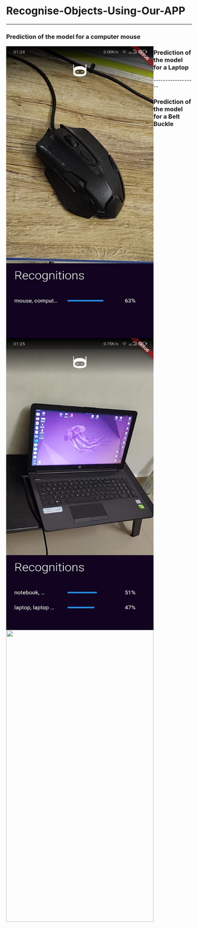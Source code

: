 # Recognise-Objects-Using-Our-APP

------------------
### Prediction of the model for a computer mouse
<img src="https://github.com/MasterKinjalk/Recognise-Objects-Using-Our-APP/blob/master/MousePrediction.jpeg" width="400" height="790" align = "left">

### Prediction of the model for a Laptop

<img src="https://github.com/MasterKinjalk/Recognise-Objects-Using-Our-APP/blob/master/LaptopPrediction.jpeg" width="400" height="790" align = "left">
 ------------------
 <br>
 
### Prediction of the model for a Belt Buckle
<img src="https://user-images.githubusercontent.com/60870318/204049648-059f0478-575b-4dfc-9662-958dc62c5dea.jpeg" width="400" height="790">


